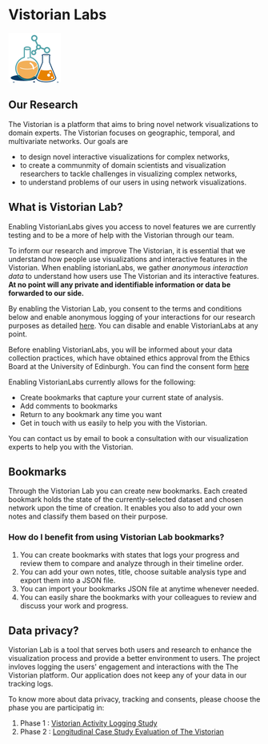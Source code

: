 # Vistorian Labs

![image](assets/Images/VistorianLabLogo.png)

## Our Research

The Vistorian is a platform that aims to bring novel network visualizations to domain experts. The Vistorian focuses on geographic, temporal, and multivariate networks. Our goals are
* to design novel interactive visualizations for complex networks, 
* to create a communmity of domain scientists and visualization researchers to tackle challenges in visualizing complex networks,
* to understand problems of our users in using network visualizations. 


## What is Vistorian Lab?

Enabling VistorianLabs gives you access to novel features we are currently testing and to be a more of help with the Vistorian through our team. 

To inform our research and improve The Vistorian, it is essential that we understand how people use visualizations and interactive features in the Vistorian. When enabling istorianLabs, we gather _anonymous interaction data_ to understand how users use The Vistorian and its interactive features. **At no point will any private and identifiable information or data be forwarded to our side.**

By enabling the Vistorian Lab, you consent to the terms and conditions below and enable anonymous logging of your interactions for our research purposes as detailed [here](../datacollection.html). You can disable and enable VistorianLabs at any point.

Before enabling VistorianLabs, you will be informed about your data collection practices, which have obtained ethics approval from the Ethics Board at the University of Edinburgh. You can find the consent form [here](studyPhase1_activityLogging.html)

Enabling VistorianLabs currently allows for the following:
* Create bookmarks that capture your current state of analysis. 
* Add comments to bookmarks
* Return to any bookmark any time you want 
* Get in touch with us easily to help you with the Vistorian.

You can contact us by email to book a consultation with our visualization experts to help you with the Vistorian.

## Bookmarks

Through the Vistorian Lab you can create new bookmarks. Each created bookmark holds the state of the currently-selected dataset and chosen network upon the time of creation. It enables you also to add your own notes and classify them based on their purpose. 

### How do I benefit from using Vistorian Lab bookmarks?
1. You can create bookmarks with states that logs your progress and review them to compare and analyze through in their timeline order.
2. You can add your own notes, title, choose suitable analysis type and export them into a JSON file. 
3. You can import your bookmarks JSON file at anytime whenever needed.
4. You can easily share the bookmarks with your colleagues to review and discuss your work and progress. 


## Data privacy?
Vistorian Lab is a tool that serves both users and research to enhance the visualization process and provide a better environment to users. The project invloves logging the users' engagement and interactions with the The Vistorian platform. Our application does not keep any of your data in our tracking logs. 

To know more about data privacy, tracking and consents, please choose the phase you are participatig in:
1. Phase 1 :  <a href="https://vistorian.github.io/studyPhase1_activityLogging.html">Vistorian Activity Logging Study</a> 
2. Phase 2 :  <a href="https://vistorian.github.io/studyPhase2_LongitudinalCaseStudy.html">Longitudinal Case Study Evaluation of The Vistorian</a> 
